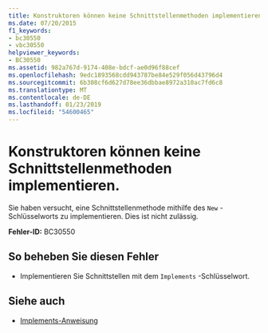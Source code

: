 ```yaml
---
title: Konstruktoren können keine Schnittstellenmethoden implementieren.
ms.date: 07/20/2015
f1_keywords:
- bc30550
- vbc30550
helpviewer_keywords:
- BC30550
ms.assetid: 982a767d-9174-408e-bdcf-ae0d96f88cef
ms.openlocfilehash: 9edc1893568cdd943787be84e529f056d43796d4
ms.sourcegitcommit: 6b308cf6d627d78ee36dbbae8972a310ac7fd6c8
ms.translationtype: MT
ms.contentlocale: de-DE
ms.lasthandoff: 01/23/2019
ms.locfileid: "54600465"
---
```

# <a name="constructors-cannot-implement-interface-methods"></a>Konstruktoren können keine Schnittstellenmethoden implementieren.
Sie haben versucht, eine Schnittstellenmethode mithilfe des `New` -Schlüsselworts zu implementieren. Dies ist nicht zulässig.  
  
 **Fehler-ID:** BC30550  
  
## <a name="to-correct-this-error"></a>So beheben Sie diesen Fehler  
  
-   Implementieren Sie Schnittstellen mit dem `Implements` -Schlüsselwort.  
  
## <a name="see-also"></a>Siehe auch
- [Implements-Anweisung](../../visual-basic/language-reference/statements/implements-statement.md)

